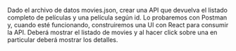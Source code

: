 Dado el archivo de datos movies.json, crear una API que devuelva el listado completo de películas y una película según id.
Lo probaremos con Postman y, cuando esté funcionando, construiremos una UI con React para consumir la API. Deberá mostrar el listado de movies y al hacer click sobre una en particular deberá mostrar los detalles.
